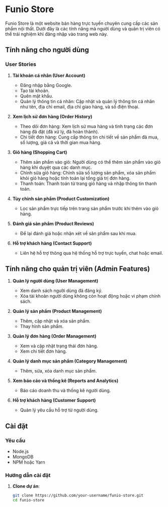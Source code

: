 # Funio Store

Funio Store là một website bán hàng trực tuyến chuyên cung cấp các sản phẩm nội thất. Dưới đây là các tính năng mà người dùng và quản trị viên có thể trải nghiệm khi đăng nhập vào trang web này.

## Tính năng cho người dùng

### User Stories

1. **Tài khoản cá nhân (User Account)**
   - Đăng nhập bằng Google.
   - Tạo tài khoản.
   - Quên mật khẩu.
   - Quản lý thông tin cá nhân: Cập nhật và quản lý thông tin cá nhân như tên, địa chỉ email, địa chỉ giao hàng, và số điện thoại.

2. **Xem lịch sử đơn hàng (Order History)**
   - Theo dõi đơn hàng: Xem lịch sử mua hàng và tình trạng các đơn hàng đã đặt (đã xử lý, đã hoàn thành).
   - Chi tiết đơn hàng: Cung cấp thông tin chi tiết về sản phẩm đã mua, số lượng, giá cả và thời gian mua hàng.

3. **Giỏ hàng (Shopping Cart)**
   - Thêm sản phẩm vào giỏ: Người dùng có thể thêm sản phẩm vào giỏ hàng khi duyệt qua các danh mục.
   - Chỉnh sửa giỏ hàng: Chỉnh sửa số lượng sản phẩm, xóa sản phẩm khỏi giỏ hàng hoặc tính toán lại tổng giá trị đơn hàng.
   - Thanh toán: Thanh toán từ trang giỏ hàng và nhập thông tin thanh toán.

4. **Tùy chỉnh sản phẩm (Product Customization)**
   - Lọc sản phẩm trực tiếp trên trang sản phẩm trước khi thêm vào giỏ hàng.

5. **Đánh giá sản phẩm (Product Reviews)**
   - Để lại đánh giá hoặc nhận xét về sản phẩm sau khi mua.

6. **Hỗ trợ khách hàng (Contact Support)**
   - Liên hệ hỗ trợ thông qua hệ thống hỗ trợ trực tuyến, chat hoặc email.

## Tính năng cho quản trị viên (Admin Features)

1. **Quản lý người dùng (User Management)**
   - Xem danh sách người dùng đã đăng ký.
   - Xóa tài khoản người dùng không còn hoạt động hoặc vi phạm chính sách.

2. **Quản lý sản phẩm (Product Management)**
   - Thêm, cập nhật và xóa sản phẩm.
   - Thay hình sản phẩm.

3. **Quản lý đơn hàng (Order Management)**
   - Xem và cập nhật trạng thái đơn hàng.
   - Xem chi tiết đơn hàng.

4. **Quản lý danh mục sản phẩm (Category Management)**
   - Thêm, sửa, xóa danh mục sản phẩm.

5. **Xem báo cáo và thống kê (Reports and Analytics)**
   - Báo cáo doanh thu và thống kê người dùng.

6. **Hỗ trợ khách hàng (Customer Support)**
   - Quản lý yêu cầu hỗ trợ từ người dùng.

## Cài đặt

### Yêu cầu

- Node.js
- MongoDB
- NPM hoặc Yarn

### Hướng dẫn cài đặt

1. **Clone dự án**:

   ```bash
   git clone https://github.com/your-username/funio-store.git
   cd funio-store
